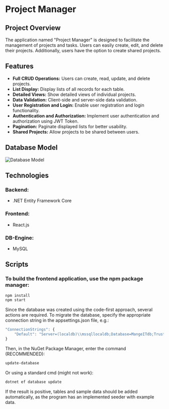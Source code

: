# Project Manager

## Project Overview

The application named "Project Manager" is designed to facilitate the management of projects and tasks. Users can easily create, edit, and delete their projects. Additionally, users have the option to create shared projects.

## Features

- **Full CRUD Operations:** Users can create, read, update, and delete projects.
- **List Display:** Display lists of all records for each table.
- **Detailed Views:** Show detailed views of individual projects.
- **Data Validation:** Client-side and server-side data validation.
- **User Registration and Login:** Enable user registration and login functionality.
- **Authentication and Authorization:** Implement user authentication and authorization using JWT Token.
- **Pagination:** Paginate displayed lists for better usability.
- **Shared Projects:** Allow projects to be shared between users.

## Database Model

![Database Model](path/to/your/database_model.png)

## Technologies

### Backend:
- .NET Entity Framework Core

### Frontend:
- React.js

### DB-Engine:
- MySQL

## Scripts

### To build the frontend application, use the npm package manager:
```bash
npm install
npm start
```
Since the database was created using the code-first approach, several actions are required.
To migrate the database, specify the appropriate connection string in the appsettings.json file, e.g.:
```js
"ConnectionStrings": {
    "Default": "Server=(localdb)\\mssqllocaldb;Database=MangeITdb;Trusted_Connection=True;"
}
```
Then, in the NuGet Package Manager, enter the command (RECOMMENDED):
```bash
update-database
```
Or using a standard cmd (might not work):
```bash
dotnet ef database update
```
If the result is positive, tables and sample data should be added automatically, as the program has an implemented seeder with example data.
